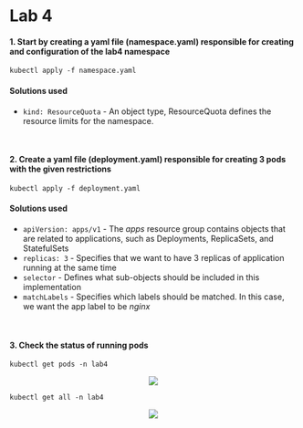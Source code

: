 # Lab 4

#### 1. Start by creating a yaml file (namespace.yaml) responsible for creating and configuration of the lab4 namespace

```console
kubectl apply -f namespace.yaml
```

#### Solutions used
- ```kind: ResourceQuota``` - An object type, ResourceQuota defines the resource limits for the namespace.
</br>

#### 2. Create a yaml file (deployment.yaml) responsible for creating 3 pods with the given restrictions

 ```console
kubectl apply -f deployment.yaml
```

#### Solutions used
- ```apiVersion: apps/v1``` - The <em>apps</em> resource group contains objects that are related to applications, such as Deployments, ReplicaSets, and StatefulSets
- ```replicas: 3``` - Specifies that we want to have 3 replicas of application running at the same time
- ```selector``` - Defines what sub-objects should be included in this implementation
- ```matchLabels``` - Specifies which labels should be matched. In this case, we want the app label to be <em>nginx</em>
</br>

#### 3. Check the status of running pods

 ```console
kubectl get pods -n lab4
```
<p align="center">
<img src=https://github.com/maciejciukaj/KubernetesLabs/assets/86522973/65733a45-58cc-4c8c-b3a7-7e5128f3b8db>
</p>

```console
kubectl get all -n lab4
```

<p align="center">
<img src="https://github.com/maciejciukaj/KubernetesLabs/assets/86522973/b6bdcbc3-25de-4c5c-9058-e06df6e2934d">
</p>


